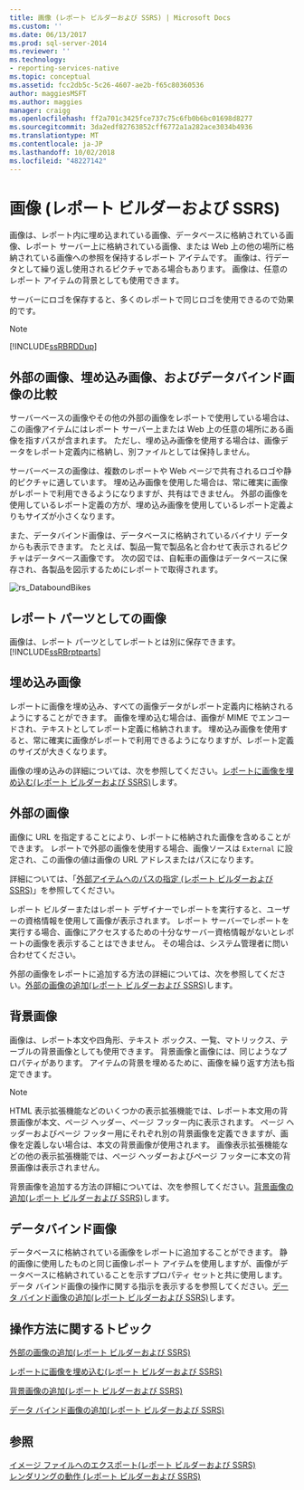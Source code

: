 ```yaml
---
title: 画像 (レポート ビルダーおよび SSRS) | Microsoft Docs
ms.custom: ''
ms.date: 06/13/2017
ms.prod: sql-server-2014
ms.reviewer: ''
ms.technology:
- reporting-services-native
ms.topic: conceptual
ms.assetid: fcc2db5c-5c26-4607-ae2b-f65c80360536
author: maggiesMSFT
ms.author: maggies
manager: craigg
ms.openlocfilehash: ff2a701c3425fce737c75c6fb0b6bc01698d8277
ms.sourcegitcommit: 3da2edf82763852cff6772a1a282ace3034b4936
ms.translationtype: MT
ms.contentlocale: ja-JP
ms.lasthandoff: 10/02/2018
ms.locfileid: "48227142"
---
```

# <a name="images-report-builder-and-ssrs"></a>画像 (レポート ビルダーおよび SSRS)
  画像は、レポート内に埋め込まれている画像、データベースに格納されている画像、レポート サーバー上に格納されている画像、または Web 上の他の場所に格納されている画像への参照を保持するレポート アイテムです。 画像は、行データとして繰り返し使用されるピクチャである場合もあります。 画像は、任意のレポート アイテムの背景としても使用できます。  
  
 サーバーにロゴを保存すると、多くのレポートで同じロゴを使用できるので効果的です。  
  
> [!NOTE]  
>  [!INCLUDE[ssRBRDDup](../../includes/ssrbrddup-md.md)]  
  
##  <a name="ComparingImages"></a> 外部の画像、埋め込み画像、およびデータバインド画像の比較  
 サーバーベースの画像やその他の外部の画像をレポートで使用している場合は、この画像アイテムにはレポート サーバー上または Web 上の任意の場所にある画像を指すパスが含まれます。 ただし、埋め込み画像を使用する場合は、画像データをレポート定義内に格納し、別ファイルとしては保持しません。  
  
 サーバーベースの画像は、複数のレポートや Web ページで共有されるロゴや静的ピクチャに適しています。 埋め込み画像を使用した場合は、常に確実に画像がレポートで利用できるようになりますが、共有はできません。 外部の画像を使用しているレポート定義の方が、埋め込み画像を使用しているレポート定義よりもサイズが小さくなります。  
  
 また、データバインド画像は、データベースに格納されているバイナリ データからも表示できます。 たとえば、製品一覧で製品名と合わせて表示されるピクチャはデータベース画像です。 次の図では、自転車の画像はデータベースに保存され、各製品を図示するためにレポートで取得されます。  
  
 ![rs_DataboundBikes](../media/rs-databoundbikes.gif "rs_DataboundBikes")  
  

  
##  <a name="ImagesReportParts"></a> レポート パーツとしての画像  
 画像は、レポート パーツとしてレポートとは別に保存できます。 [!INCLUDE[ssRBrptparts](../../includes/ssrbrptparts-md.md)]  
  
 
  
##  <a name="EmbedImages"></a> 埋め込み画像  
 レポートに画像を埋め込み、すべての画像データがレポート定義内に格納されるようにすることができます。 画像を埋め込む場合は、画像が MIME でエンコードされ、テキストとしてレポート定義に格納されます。 埋め込み画像を使用すると、常に確実に画像がレポートで利用できるようになりますが、レポート定義のサイズが大きくなります。  
  
 画像の埋め込みの詳細については、次を参照してください。[レポートに画像を埋め込む&#40;レポート ビルダーおよび SSRS&#41;](embed-an-image-in-a-report-report-builder-and-ssrs.md)します。  
  

  
##  <a name="ExternalImages"></a> 外部の画像  
 画像に URL を指定することにより、レポートに格納された画像を含めることができます。 レポートで外部の画像を使用する場合、画像ソースは `External` に設定され、この画像の値は画像の URL アドレスまたはパスになります。  
  
 詳細については、「[外部アイテムへのパスの指定 &#40;レポート ビルダーおよび SSRS&#41;](specifying-paths-to-external-items-report-builder-and-ssrs.md)」を参照してください。  
  
 レポート ビルダーまたはレポート デザイナーでレポートを実行すると、ユーザーの資格情報を使用して画像が表示されます。 レポート サーバーでレポートを実行する場合、画像にアクセスするための十分なサーバー資格情報がないとレポートの画像を表示することはできません。 その場合は、システム管理者に問い合わせてください。  
  
 外部の画像をレポートに追加する方法の詳細については、次を参照してください。[外部の画像の追加&#40;レポート ビルダーおよび SSRS&#41;](add-an-external-image-report-builder-and-ssrs.md)します。  
  
 
  
##  <a name="BackgroundImages"></a> 背景画像  
 画像は、レポート本文や四角形、テキスト ボックス、一覧、マトリックス、テーブルの背景画像としても使用できます。 背景画像と画像には、同じようなプロパティがあります。 アイテムの背景を埋めるために、画像を繰り返す方法も指定できます。  
  
> [!NOTE]  
>  HTML 表示拡張機能などのいくつかの表示拡張機能では、レポート本文用の背景画像が本文、ページ ヘッダー、ページ フッター内に表示されます。 ページ ヘッダーおよびページ フッター用にそれぞれ別の背景画像を定義できますが、画像を定義しない場合は、本文の背景画像が使用されます。 画像表示拡張機能などの他の表示拡張機能では、ページ ヘッダーおよびページ フッターに本文の背景画像は表示されません。  
  
 背景画像を追加する方法の詳細については、次を参照してください。[背景画像の追加&#40;レポート ビルダーおよび SSRS&#41;](add-a-background-image-report-builder-and-ssrs.md)します。  
  
 
  
##  <a name="DataboundImages"></a> データバインド画像  
 データベースに格納されている画像をレポートに追加することができます。 静的画像に使用したものと同じ画像レポート アイテムを使用しますが、画像がデータベースに格納されていることを示すプロパティ セットと共に使用します。 データ バインド画像の操作に関する指示を表示するを参照してください。[データ バインド画像の追加&#40;レポート ビルダーおよび SSRS&#41;](add-a-data-bound-image-report-builder-and-ssrs.md)します。  
  

  
##  <a name="HowTo"></a> 操作方法に関するトピック  
 [外部の画像の追加&#40;レポート ビルダーおよび SSRS&#41;](add-an-external-image-report-builder-and-ssrs.md)  
  
 [レポートに画像を埋め込む&#40;レポート ビルダーおよび SSRS&#41;](embed-an-image-in-a-report-report-builder-and-ssrs.md)  
  
 [背景画像の追加&#40;レポート ビルダーおよび SSRS&#41;](add-a-background-image-report-builder-and-ssrs.md)  
  
 [データ バインド画像の追加&#40;レポート ビルダーおよび SSRS&#41;](add-a-data-bound-image-report-builder-and-ssrs.md)  
  
  
  
## <a name="see-also"></a>参照  
 [イメージ ファイルへのエクスポート&#40;レポート ビルダーおよび SSRS&#41;](../report-builder/exporting-to-an-image-file-report-builder-and-ssrs.md)   
 [レンダリングの動作 &#40;レポート ビルダーおよび SSRS&#41;](rendering-behaviors-report-builder-and-ssrs.md)  
  
  
